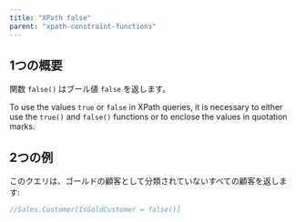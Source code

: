 ```yaml
---
title: "XPath false"
parent: "xpath-constraint-functions"
---
```


## 1つの概要

関数 `false()` はブール値 `false` を返します。

To use the values `true` or `false` in XPath queries, it is necessary to either use the `true()` and `false()` functions or to enclose the values in quotation marks.

## 2つの例

このクエリは、ゴールドの顧客として分類されていないすべての顧客を返します:

```java
//Sales.Customer[IsGoldCustomer = false()]
```
